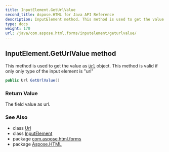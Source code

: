 ```yaml
---
title: InputElement.GetUrlValue
second_title: Aspose.HTML for Java API Reference
description: InputElement method. This method is used to get the value as Url object. This method is valid if only only type of the input element is url
type: docs
weight: 170
url: /java/com.aspose.html.forms/inputelement/geturlvalue/
---
```

## InputElement.GetUrlValue method

This method is used to get the value as [`Url`](../../../com.aspose.html/url/) object. This method is valid if only only type of the input element is "url"

```java
public Url GetUrlValue()
```

### Return Value

The field value as url.

### See Also

* class [Url](../../../com.aspose.html/url/)
* class [InputElement](../)
* package [com.aspose.html.forms](../../inputelement/)
* package [Aspose.HTML](../../../)
